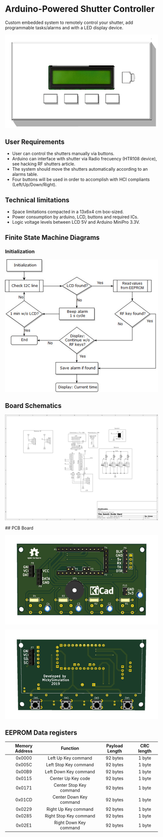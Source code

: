 # Arduino-Powered Shutter Controller
Custom embedded system to remotely control your shutter, add programmable tasks/alarms and with a LED display device.

<p align="center">
  <img src="https://raw.githubusercontent.com/Mickyleitor/DomoticShutter/master/Docs/3Dmodel/DomoticShutterPanel.jpg"/>
</p>

## User Requirements
* User can control the shutters manually via buttons.
* Arduino can interface with shutter via Radio frecuency (HTR108 device), see hacking RF shutters article.
* The system should move the shutters automatically according to an alarms table.
* Four buttons will be used in order to accomplish with HCI compliants (Left/Up/Down/Right).

## Technical limitations
* Space limitations compacted in a 13x6x4 cm box-sized.
* Power consumption by arduino, LCD, buttons and required ICs.
* Logic voltage levels between LCD 5V and Arduino MiniPro 3.3V.

## Finite State Machine Diagrams
### Initialization
<p align="center">
  <img src="https://raw.githubusercontent.com/Mickyleitor/DomoticShutter/master/Docs/FSM/Initialization_FSM.jpg"/>
</p>

## Board Schematics
<p align="center">
  <img src="https://raw.githubusercontent.com/Mickyleitor/DomoticShutter/master/Docs/KiCad/DomoticShutterSchematic.jpg"/>
</p>
## PCB Board
<p align="center">
  <img src="https://raw.githubusercontent.com/Mickyleitor/DomoticShutter/master/Docs/3Dmodel/DomoticShutterBoardFront.jpg"/>
</p>
<p align="center">
  <img src="https://raw.githubusercontent.com/Mickyleitor/DomoticShutter/master/Docs/3Dmodel/DomoticShutterBoardBack.jpg"/>
</p>

## EEPROM Data registers

| Memory Address |         Function        |  Payload Length  |  CRC length  |
|:--------------:|:-----------------------:|:----------------:|:------------:|
|     0x0000     |    Left Up Key command  |     92 bytes     |    1 byte    |
|     0x005C     |   Left Stop Key command |     92 bytes     |    1 byte    |
|     0x00B9     |  Left Down Key command  |     92 bytes     |    1 byte    |
|     0x0115     |    Center Up Key code   |     92 bytes     |    1 byte    |
|     0x0171     | Center Stop Key command |     92 bytes     |    1 byte    |
|     0x01CD     | Center Down Key command |     92 bytes     |    1 byte    |
|     0x0229     |   Right Up Key command  |     92 bytes     |    1 byte    |
|     0x0285     |  Right Stop Key command |     92 bytes     |    1 byte    |
|     0x02E1     |  Right Down Key command |     92 bytes     |    1 byte    |